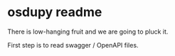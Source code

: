 # osdupy readme

There is low-hanging fruit and we are going to pluck it.

First step is to read swagger / OpenAPI files.


